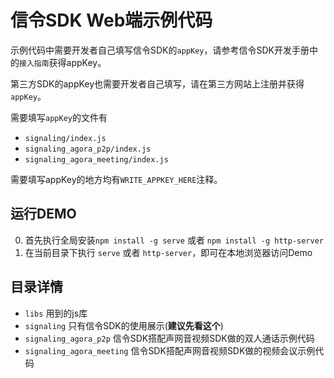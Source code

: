 # 信令SDK Web端示例代码

示例代码中需要开发者自己填写信令SDK的`appKey`，请参考信令SDK开发手册中的`接入指南`获得appKey。

第三方SDK的appKey也需要开发者自己填写，请在第三方网站上注册并获得`appKey`。

需要填写`appKey`的文件有

- `signaling/index.js`
- `signaling_agora_p2p/index.js`
- `signaling_agora_meeting/index.js`

需要填写appKey的地方均有`WRITE_APPKEY_HERE`注释。

## 运行DEMO

0. 首先执行全局安装`npm install -g serve` 或者 `npm install -g http-server`
1. 在当前目录下执行 `serve` 或者 `http-server`，即可在本地浏览器访问Demo

## 目录详情

- `libs` 用到的js库
- `signaling` 只有信令SDK的使用展示(**建议先看这个**)
- `signaling_agora_p2p` 信令SDK搭配声网音视频SDK做的双人通话示例代码
- `signaling_agora_meeting` 信令SDK搭配声网音视频SDK做的视频会议示例代码



